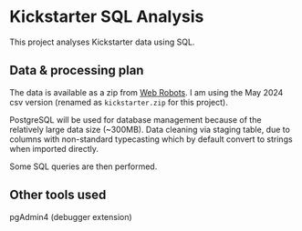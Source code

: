# Kickstarter SQL Analysis

This project analyses Kickstarter data using SQL.

## Data & processing plan

The data is available as a zip from [Web Robots](webrobots.io). I am using the May 2024 csv version (renamed as `kickstarter.zip` for this project).

PostgreSQL will be used for database management because of the relatively large data size (~300MB). Data cleaning via staging table, due to columns with non-standard typecasting which by default convert to strings when imported directly.

Some SQL queries are then performed.

## Other tools used

pgAdmin4 (debugger extension)

